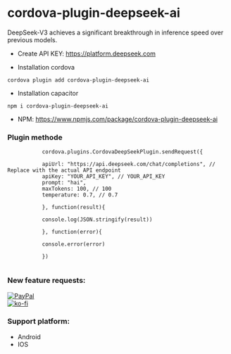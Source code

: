 # cordova-plugin-deepseek-ai
 DeepSeek-V3 achieves a significant breakthrough in inference speed over previous models.

 



- Create API KEY: https://platform.deepseek.com

- Installation cordova
```
cordova plugin add cordova-plugin-deepseek-ai
```

- Installation capacitor
```
npm i cordova-plugin-deepseek-ai
```

- NPM: https://www.npmjs.com/package/cordova-plugin-deepseek-ai

### Plugin methode

```
           cordova.plugins.CordovaDeepSeekPlugin.sendRequest({

           apiUrl: "https://api.deepseek.com/chat/completions", // Replace with the actual API endpoint
           apiKey: "YOUR_API_KEY", // YOUR_API_KEY
           prompt: "hai",
           maxTokens: 100, // 100
           temperature: 0.7, // 0.7

           }, function(result){

           console.log(JSON.stringify(result))

           }, function(error){

           console.error(error)

           })


```


### New feature requests: 

[![PayPal](https://img.shields.io/badge/PayPal-00457C?style=for-the-badge&logo=paypal&logoColor=white)](https://paypal.me/emiindo)  
  [![ko-fi](https://ko-fi.com/img/githubbutton_sm.svg)](https://ko-fi.com/F1F16NI8H)

  ### Support platform: 
  - Android
  - IOS
